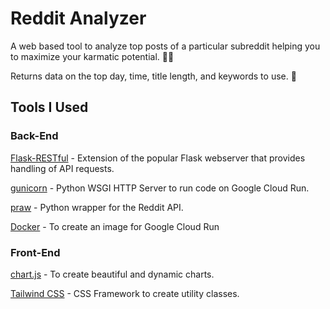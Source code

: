 # Reddit Analyzer

A web based tool to analyze top posts of a particular subreddit helping you to maximize your karmatic potential. 🧑‍💻

Returns data on the top day, time, title length, and keywords to use. 📧

## Tools I Used

### Back-End

[Flask-RESTful](https://flask-restful.readthedocs.io/en/latest/) - Extension of the popular Flask webserver that provides handling of API requests.

[gunicorn](https://gunicorn.org/) - Python WSGI HTTP Server to run code on Google Cloud Run.

[praw](https://praw.readthedocs.io/en/stable/) - Python wrapper for the Reddit API.

[Docker](https://www.docker.com/) - To create an image for Google Cloud Run

### Front-End

[chart.js](https://www.chartjs.org/) - To create beautiful and dynamic charts.

[Tailwind CSS](https://tailwindcss.com/) - CSS Framework to create utility classes.